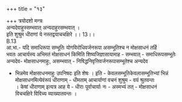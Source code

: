 +++
title = "१३"

+++
त्रयोदशो मन्त्रः  
अन्यदेवाहुस्सम्भवात् अन्यदाहुरसम्भवात् ।  
इति शुश्रुम धीराणां ये नस्तद्वयाचचक्षिरे ।। 13।।  
B.13  
आ.भा.- यदि समाधिरूपा सम्भूतिः योगविरोधिवर्जनरूपा असम्भूतिश्च न मोक्षसाधनं तर्हि  
भवतः आचार्यस्य अभिमतं मोक्षसाधनं किमिति शिष्यजिज्ञासायामाह - सम्भवात् - समाधिरूपसम्भूतेः  
अन्यदेव- मोक्षसाधनमाहुः, असम्भवात् - निषिद्धनिवृत्तिवर्जनरूपासम्भूतेश्च अन्यदेव  
- भिन्नमेव मोक्षसाधनमाहुः उपनिषदः इति शेषः । इति - केवलसम्भूतिकेवलासम्भूतिभ्यां भिन्नं  
मोक्षसाधनमित्येवंरूपं धीराणाम् - धीमताम् आचार्याणां वचनं शुश्रुम - वयं श्रुतवन्तः  
। केषां धीराणाम् इत्यत्र आह ये - धीराः पूर्वाचार्याः नः - अस्मभ्यं तत् - मोक्षसाधनं  
विचचक्षिरे विविच्य व्याख्यातवन्तः ।